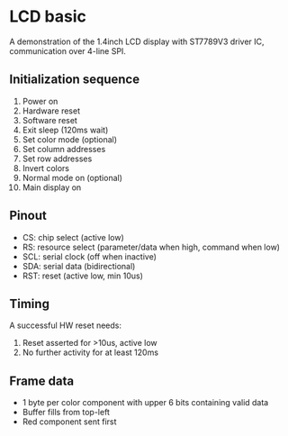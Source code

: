 # LCD basic

A demonstration of the 1.4inch LCD display with ST7789V3 driver IC, communication over 4-line SPI.

## Initialization sequence

1. Power on
2. Hardware reset
3. Software reset
4. Exit sleep (120ms wait)
5. Set color mode (optional)
6. Set column addresses
7. Set row addresses
8. Invert colors
9. Normal mode on (optional)
10. Main display on

## Pinout

* CS: chip select (active low)
* RS: resource select (parameter/data when high, command when low)
* SCL: serial clock (off when inactive)
* SDA: serial data (bidirectional)
* RST: reset (active low, min 10us)

## Timing

A successful HW reset needs:

1. Reset asserted for >10us, active low
2. No further activity for at least 120ms


## Frame data

* 1 byte per color component with upper 6 bits containing valid data
* Buffer fills from top-left
* Red component sent first



